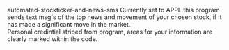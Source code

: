 automated-stockticker-and-news-sms
Currently set to APPL this program sends text msg's of the top news and movement of your chosen stock, if it has made a significant move in the market.  
Personal credintial striped from program, areas for your information are clearly marked within the code.